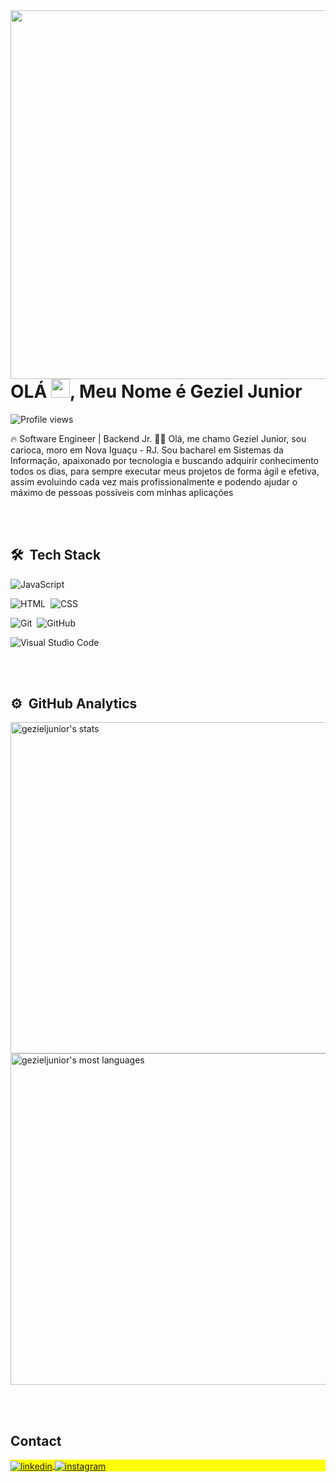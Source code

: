 <img align="right" height="590em" src="https://raw.githubusercontent.com/gist/GezielJunior/a951db78b6befb069c5ec2cb033645f0/raw/082072dc10180ce67acd072fe8c16a5b31bbc977/gitcard.svg"/>
<h1 align="left">OLÁ <img src="https://raw.githubusercontent.com/kaueMarques/kaueMarques/master/hi.gif" height="30px">, Meu Nome é Geziel Junior</h1>
<p align="left"> <img src="https://komarev.com/ghpvc/?username=gezieljunior&color=yellow" alt="Profile views" /> </p>

 🔥 Software Engineer | Backend Jr.
 👨‍💻 Olá, me chamo Geziel Junior, sou carioca, moro em Nova Iguaçu - RJ. Sou bacharel em Sistemas da Informação, apaixonado por tecnologia e buscando adquirir conhecimento todos os dias, para sempre executar meus projetos de forma ágil e efetiva, assim evoluindo cada vez mais profissionalmente e podendo ajudar o máximo de pessoas possíveis com minhas aplicações



<br><br>

## 🛠 &nbsp;Tech Stack

![JavaScript](https://img.shields.io/badge/-JavaScript-05122A?style=flat&logo=javascript)&nbsp;
<!--![Node.js](https://img.shields.io/badge/-Node.js-05122A?style=flat&logo=node.js)&nbsp;-->
![HTML](https://img.shields.io/badge/-HTML-05122A?style=flat&logo=HTML5)&nbsp;
![CSS](https://img.shields.io/badge/-CSS-05122A?style=flat&logo=CSS3&logoColor=1572B6)&nbsp;
<!--![React](https://img.shields.io/badge/-React-05122A?style=flat&logo=react)&nbsp;-->
![Git](https://img.shields.io/badge/-Git-05122A?style=flat&logo=git)&nbsp;
![GitHub](https://img.shields.io/badge/-GitHub-05122A?style=flat&logo=github)&nbsp;
<!--![Markdown](https://img.shields.io/badge/-Markdown-05122A?style=flat&logo=markdown)&nbsp;-->
![Visual Studio Code](https://img.shields.io/badge/-Visual%20Studio%20Code-05122A?style=flat&logo=visual-studio-code&logoColor=007ACC)&nbsp;
<!--![PostgreSQL](https://img.shields.io/badge/-PostgreSQL-05122A?style=flat&logo=postgresql)&nbsp;
![SQLite](https://img.shields.io/badge/-SQLite-05122A?style=flat&logo=sqlite)&nbsp;
-->
<br><br>

## ⚙️ &nbsp;GitHub Analytics

<p align="left">
<img width="530em" src="https://github-readme-stats.vercel.app/api?username=gezieljunior&show_icons=true&theme=vision-friendly-dark" alt="gezieljunior's stats"/>
<img width="530em" src="https://github-readme-stats.vercel.app/api/top-langs/?username=gezieljunior&layout=compact&theme=vision-friendly-dark" alt="gezieljunior's most languages"/>
</p>


<br><br>

## Contact

<p align="left" style="background:yellow">
<a href="https://www.linkedin.com/in/gezieljunior/" target="_blank">
  <img align="center" src="https://img.shields.io/badge/-gezieljunior-05122A?style=flat&logo=linkedin" alt="linkedin"/>
</a>
<a href="https://instagram.com/junii0r__" target="_blank">
 <img align="center" src="https://img.shields.io/badge/-gezieljunior-05122A?style=flat&logo=instagram" alt="instagram"/>
</a>
</p>

<!--

<img width="490em" src="https://github-readme-twitter-gazf.vercel.app/api?id=maykbrito&layout=wide&show_reply=off&show_retweet=off" />


**maykbrito/maykbrito** is a ✨ _special_ ✨ repository because its `README.md` (this file) appears on your GitHub profile.

Here are some ideas to get you started:

- 🔭 I’m currently working on ...
- 🌱 I’m currently learning ...
- 👯 I’m looking to collaborate on ...
- 🤔 I’m looking for help with ...
- 💬 Ask me about ...
- 📫 How to reach me: ...
- 😄 Pronouns: ...
- ⚡ Fun fact: ...
-->
